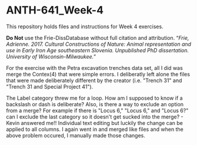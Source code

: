 # ANTH-641_Week-4
This repository holds files and instructions for Week 4 exercises. 

__Do Not__ use the Frie-DissDatabase without full citation and attribution. “_Frie, Adrienne. 2017. Cultural Constructions of Nature: Animal representation and use in Early Iron Age southeastern Slovenia. Unpublished PhD dissertation. University of Wisconsin-Milwaukee._” 

For the exercise with the Petra excavation trenches data set, all I did was merge the Contex(4) that were simple errors. I deliberatly left alone the files that were made deliberately different by the creator (i.e. "Trench 31" and "Trench 31 and Special Project 41").

The Label category threw me for a loop. How am I supposed to know if a backslash or dash is deliberate? Also, is there a way to exclude an option from a merge? For example if there is "Locus 6," "Locus  6," and "Locus 6?" can I exclude the last category so it doesn't get sucked into the merge? - Kevin answered me!! Individual text editing but luckily the change can be applied to all columns. I again went in and merged like files and when the above problem occured, I manually made those changes.
